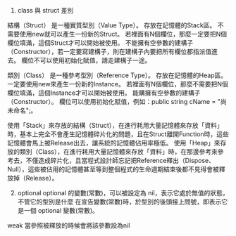 1. class 與 struct 差別

結構（Struct）
是一種實質型別（Value Type）。
存放在記憶體的Stack區。
不需要使用new就可以產生一份新的Struct。
若裡面有N個欄位，那麼一定要把N個欄位填滿，這個Struct才可以開始被使用。
不能擁有空參數的建構子（Constructor），若一定要寫建構子，則在建構子內要把所有欄位都指派值進去。
欄位不可以使用初始化賦值，請走建構子一途。

類別（Class）
是一種參考型別（Reference Type）。
存放在記憶體的Heap區。
一定要使用new來產生一份新的Instance。
若裡面有N個欄位，那麼不需要把N個欄位填滿，這個Instance才可以開始被使用。
能購擁有空參數的建構子（Constructor）。
欄位可以使用初始化賦值，例如：public string cName = "尚未命名";。

使用「Stack」來存放的結構（Struct），在進行耗用大量記憶體來存放「資料」時，基本上完全不會產生記憶體碎片化的問題，且在Struct離開Function時，這些記憶體會馬上被Release出去，讓系統的記憶體佔用率極低。
使用「Heap」來存放的類別（Class），在進行耗用大量記憶體來存放「資料」時，在那邊參考來參考去，不僅造成碎片化，且當程式設計師忘記把Reference釋出（Dispose、Null），這些被佔用的記憶體甚至等到整個程式的生命週期結束後都不見得會被釋放掉（Release）。

2. optional
optional 的變數(常數)，可以被設定為 nil，表示它處於無值的狀態，不管它的型別是什麼
在宣告變數(常數)時，於型別的後頭接上問號，即表示它是一個 optional 變數(常數)。

weak 當參照被釋放的時候會將該參數設為nil 
